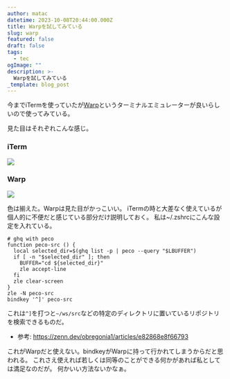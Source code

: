 ```yaml
---
author: matac
datetime: 2023-10-08T20:44:00.000Z
title: Warpを試してみている
slug: warp
featured: false
draft: false
tags:
  - tec
ogImage: ""
description: >-
  Warpを試してみている
_template: blog_post
---
```


今までiTermを使っていたが[Warp](https://www.warp.dev/)というターミナルエミュレーターが良いらしいので使ってみている。

見た目はそれぞれこんな感じ。

### iTerm

![](/img/iterm.png)

### Warp

![](/img/warp.png)

色は揃えた。Warpは見た目がかっこいい。
iTermの時と大差なく使えているが個人的に不便だと感じている部分だけ説明しておく。
私は~/.zshrcにこんな設定を入れている。

```
# ghq with peco
function peco-src () {
  local selected_dir=$(ghq list -p | peco --query "$LBUFFER")
  if [ -n "$selected_dir" ]; then
    BUFFER="cd ${selected_dir}"
    zle accept-line
  fi
  zle clear-screen
}
zle -N peco-src
bindkey '^]' peco-src
```

これは`^]`を打つと`~/ws/src`などの特定のディレクトリに置いているリポジトリを検索できるものだ。

- 参考: https://zenn.dev/obregonia1/articles/e82868e8f66793

これがWarpだと使えない。bindkeyがWarpに持って行かれてしまうからだと思われる。
これさえ使えれば若しくは同等のことができる何かがあれば私としては満足なのだが。
何かいい方法ないかなぁ。
